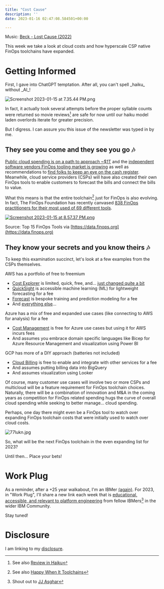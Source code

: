 ```yaml
---
title: "Cost Cause"
description: ''
date: 2023-01-16 02:47:08.584501+00:00

---
```


Music: [Beck - Lost Cause (2022)](https://www.youtube.com/watch?v=qkNa5xzOe5U)

This week we take a look at cloud costs and how hyperscale CSP native FinOps toolchains have expanded.

# Getting Informed

First, I gave into ChatGPT temptation. After all, you can't spell \_haiku\_ without \_AI\_!

![Screenshot 2023-01-15 at 7.35.44 PM.png](https://buttondown-attachments.s3.us-west-2.amazonaws.com/images/f9799bcd-a285-40be-b561-cab4c63ccd6b.png) 

In fact, it actually took several attempts before the proper syllable counts were returned so movie reviews[^review] are safe for now until our haiku model laden overlords iterate for greater precision.

But I digress. I can assure you this issue of the newsletter was typed in by me.

## They see you come and they see you go 🎶

[Public cloud spending is on a path to approach ~$1T](https://www.gartner.com/en/newsroom/press-releases/2022-10-31-gartner-forecasts-worldwide-public-cloud-end-user-spending-to-reach-nearly-600-billion-in-2023) and the [independent software vendors FinOps tooling market is growing](https://www.idc.com/getdoc.jsp?containerId=US49996323) as well as recommendations to [find folks to keep an eye on the cash register](https://www.idc.com/getdoc.jsp?containerId=US49279122). Meanwhile, cloud service providers (CSPs) will have also created their own FinOps tools to enable customers to forecast the bills and connect the bills to value. 

What this means is that the entire toolchain[^toolchain] just for FinOps is also evolving. In fact, The FinOps Foundation has recently canvased [838 FinOps practitioners for their most used of 69 different tools](https://data.finops.org). 

[![Screenshot 2023-01-15 at 8.57.37 PM.png](https://buttondown-attachments.s3.us-west-2.amazonaws.com/images/f4338a1d-9112-4667-8aa9-1cb383ec83d1.png)](https://data.finops.org)

Source: Top 15 FinOps Tools via [https://data.finops.org](https://data.finops.org)

## They know your secrets and you know theirs 🎶

To keep this examination succinct, let's look at a few examples from the CSPs themselves.

AWS has a portfolio of free to freemium

- [Cost Explorer](https://aws.amazon.com/aws-cost-management/aws-cost-explorer/) is limited, quick, free, and... [just changed quite a bit](https://aws.amazon.com/blogs/aws-cloud-financial-management/aws-cost-explorers-new-ui-and-common-use-cases/)
- [QuickSight](https://aws.amazon.com/quicksight/) is accessible machine learning (ML) for lightweight forecasting for a fee
- [Forecast](https://aws.amazon.com/forecast/) is bespoke training and prediction modeling for a fee
- And [everything else](https://aws.amazon.com/aws-cost-management/)... 

Azure has a mix of free and expanded use cases (like connecting to AWS for analysis) for a fee

- [Cost Management](https://azure.microsoft.com/en-us/products/cost-management/) is free for Azure use cases but using it for AWS incurs fees
- And assumes you embrace domain specific languages like Bicep for Azure Resource Management and visualization using Power BI

GCP has more of a DIY approach (batteries not included) 

- [Cloud Billing](https://cloud.google.com/billing/docs) is free to enable and integrate with other services for a fee
- And assumes putting billing data into BigQuery
- And assumes visualization using Looker

Of course, many customer use cases will involve two or more CSPs and multicloud will be a feature requirement for FinOps toolchain choices. Naturally, there will be a combination of innovation and M&A in the coming years as competition for FinOps related spending hugs the curve of overall cloud spending while seeking to better manage... cloud spending. 

Perhaps, one day there might even be a FinOps tool to watch over expanding FinOps toolchain costs that were initially used to watch over cloud costs.

 ![77lukn.jpg](https://buttondown-attachments.s3.us-west-2.amazonaws.com/images/24191427-e805-4d49-a39a-e702b41de670.jpg) 

So, what will be the next FinOps toolchain in the even expanding list for 2023?

Until then… Place your bets!

# Work Plug

As a reminder, after a +25 year walkabout, I'm an IBMer [(again)](https://jaycuthrell.com/about/). For 2023, in "Work Plug", I'll share a new link each week that is [educational, accessible, and relevant to platform engineering](https://www.youtube.com/watch?v=BYTgP6GmwcQ) from fellow IBMers[^JJAsghar] in the wider IBM Community. 

Stay tuned! 

# Disclosure

I am linking to my [disclosure](https://jaycuthrell.com/disclosure/).

[^review]: See also [Review in Haiku](https://reviewinhaiku.com)
[^toolchain]: See also [Happy When It Toolchains](https://fudge.org/archive/happy-when-it-toolchains/)
[^JJAsghar]: Shout out to [JJ Asghar](https://www.linkedin.com/in/jjasghar/)